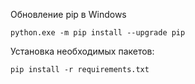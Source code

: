 Обновление pip в Windows
```
python.exe -m pip install --upgrade pip
```

Установка необходимых пакетов:
```
pip install -r requirements.txt
```